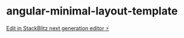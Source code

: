 # angular-minimal-layout-template

[Edit in StackBlitz next generation editor ⚡️](https://stackblitz.com/~/github.com/AudeizReading/angular-minimal-layout-template)